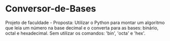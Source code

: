 # Conversor-de-Bases
Projeto de faculdade - Proposta: Utilizar o Python para montar um algoritmo que leia um número na base decimal
e o converta para as bases: binário, octal e hexadecimal. Sem utilizar os comandos: 'bin', 'octa' e 'hex'.
